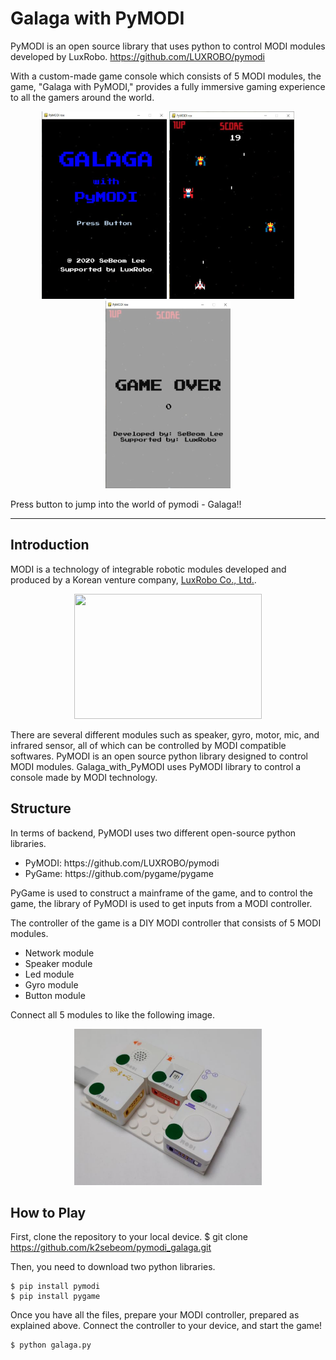 # Galaga with PyMODI

PyMODI is an open source library that uses python to control MODI modules developed by LuxRobo.
<https://github.com/LUXROBO/pymodi>

With a custom-made game console which consists of 5 MODI modules, the game, "Galaga with PyMODI," provides a fully immersive gaming experience to all the gamers around the world.

<p align="center">
    <img src="https://github.com/k2sebeom/pymodi_galaga/blob/master/src/start_screen.JPG" width=200 height=300> 
    <img src="https://github.com/k2sebeom/pymodi_galaga/blob/master/src/game_screen.JPG" width=200 height=300> 
    <img src="https://github.com/k2sebeom/pymodi_galaga/blob/master/src/end_screen.JPG" width=200 height=300> 
</p>

Press button to jump into the world of pymodi - Galaga!!

--------

## Introduction

MODI is a technology of integrable robotic modules developed and produced by a Korean venture company, <a href="https://modi.luxrobo.com/">LuxRobo Co., Ltd.<a>. 

<p align="center">
    <img src="https://modi.luxrobo.com/img/main/friends01.jpg" width=300 height=200>    
</p>

There are several different modules such as speaker, gyro, motor, mic, and infrared sensor, all of which can be controlled by MODI compatible softwares. PyMODI is an open source python library designed to control MODI modules. Galaga_with_PyMODI uses PyMODI library to control a console made by MODI technology.

## Structure

In terms of backend, PyMODI uses two different open-source python libraries.
<ul>
    <li>PyMODI: https://github.com/LUXROBO/pymodi</li>
    <li>PyGame: https://github.com/pygame/pygame</li>
</ul>

PyGame is used to construct a mainframe of the game, and to control the game, the library of PyMODI is used to get inputs from a MODI controller.

The controller of the game is a DIY MODI controller that consists of 5 MODI modules.
<ul>
    <li>Network module</li>
    <li>Speaker module</li>
    <li>Led module</li>
    <li>Gyro module</li>
    <li>Button module</li>
</ul>


Connect all 5 modules to like the following image.

<p align="center">
    <img src="https://github.com/k2sebeom/pymodi_galaga/blob/master/src/controller.JPG" width=300 height=250> 
</p>


## How to Play

First, clone the repository to your local device.
    $ git clone https://github.com/k2sebeom/pymodi_galaga.git

Then, you need to download two python libraries.

    $ pip install pymodi
    $ pip install pygame
 
Once you have all the files, prepare your MODI controller, prepared as explained above. Connect the controller to your device, and start the game!

    $ python galaga.py
    
